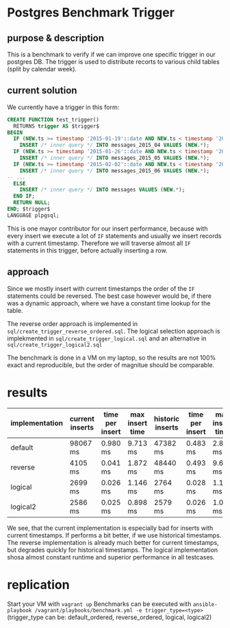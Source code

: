 # Postgres Benchmark Trigger

## purpose & description
This is a benchmark to verify if we can improve one specific trigger in our postgres DB.
The trigger is used to distribute recorts to various child tables (split by calendar week).

## current solution

We currently have a trigger in this form:

````sql
CREATE FUNCTION test_trigger() 
  RETURNS trigger AS $trigger$ 
BEGIN 
  IF (NEW.ts >= timestamp '2015-01-19'::date AND NEW.ts < timestamp '2015-01-26'::date) THEN 
    INSERT /* inner query */ INTO messages_2015_04 VALUES (NEW.*); 
  IF (NEW.ts >= timestamp '2015-01-26'::date AND NEW.ts < timestamp '2015-02-02'::date) THEN 
    INSERT /* inner query */ INTO messages_2015_05 VALUES (NEW.*); 
  IF (NEW.ts >= timestamp '2015-02-02'::date AND NEW.ts < timestamp '2015-02-09'::date) THEN 
    INSERT /* inner query */ INTO messages_2015_06 VALUES (NEW.*); 
-- ...
  ELSE 
    INSERT /* inner query */ INTO messages VALUES (NEW.*); 
  END IF; 
  RETURN NULL; 
END; $trigger$ 
LANGUAGE plpgsql;
````

This is one mayor contributor for our insert performance, because with every insert we execute a lot of `IF` statements and usually we insert records with a current timestamp. 
Therefore we will traverse almost all `IF` statements in this trigger, before actually inserting a row.

## approach
Since we mostly insert with current timestamps the order of the `IF` statements could be reversed. 
The best case however would be, if there was a dynamic approach, where we have a constant time lookup for the table.

The reverse order approach is implemented in `sql/create_trigger_reverse_ordered.sql`.
The logical selection approach is implekmented in `sql/create_trigger_logical.sql` and an alternative in `sql/create_trigger_logical2.sql`

The benchmark is done in a VM on my laptop, so the results are not 100% exact and reproducible, but the order of magnitue should be comparable.

# results

| implementation	| current inserts  	| time per insert   | max insert time   | historic inserts  | time per insert  	| max insert time   |
|---	            |---	            |---	            |---                |---	            |---	            |---                |
| default	        | 98067 ms          | 0.980 ms          | 9.713 ms          | 47382 ms  	    | 0.483 ms          | 2.890 ms          |
| reverse  	        |  4105 ms 	        | 0.041 ms          | 1.872 ms	        | 48440 ms  	    | 0.493 ms  	    | 9.614 ms          |
| logical  	        |  2699 ms          | 0.026 ms          | 1.146 ms          |  2764 ms 	        | 0.028 ms         	| 1.154 ms          |
| logical2 	        |  2586 ms 	        | 0.025 ms          | 0.898 ms          |  2579 ms          | 0.026 ms         	| 1.045 ms    	    |

We see, that the current implementation is especially bad for inserts with current timestamps. If performs a bit better, if we use historical timestamps.
The reverse implementation is already much better for current timestamps, but degrades quickly for historical timestamps.
The logical implementation shosa almost constant runtime and superior performance in all testcases.

# replication
Start your VM with `vagrant up`
Benchmarks can be executed with `ansible-playbook /vagrant/playbooks/benchmark.yml -e trigger_type=<type>` (trigger_type can be: default_ordered, reverse_ordered, logical, logical2) 